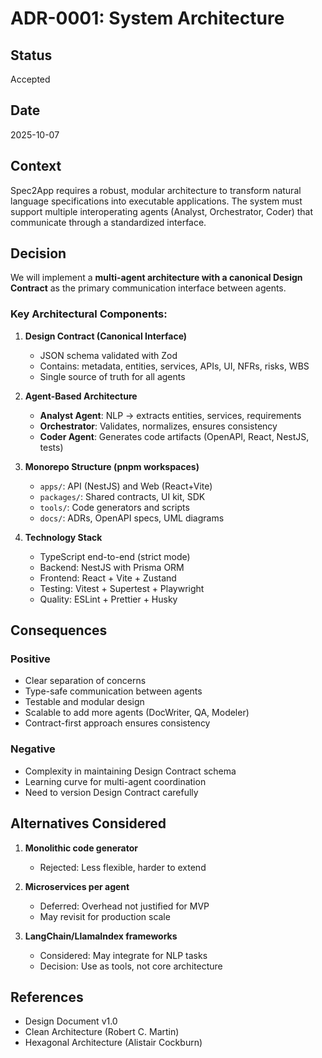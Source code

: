 # ADR-0001: System Architecture

## Status
Accepted

## Date
2025-10-07

## Context
Spec2App requires a robust, modular architecture to transform natural language specifications into executable applications. The system must support multiple interoperating agents (Analyst, Orchestrator, Coder) that communicate through a standardized interface.

## Decision
We will implement a **multi-agent architecture with a canonical Design Contract** as the primary communication interface between agents.

### Key Architectural Components:

1. **Design Contract (Canonical Interface)**
   - JSON schema validated with Zod
   - Contains: metadata, entities, services, APIs, UI, NFRs, risks, WBS
   - Single source of truth for all agents

2. **Agent-Based Architecture**
   - **Analyst Agent**: NLP → extracts entities, services, requirements
   - **Orchestrator**: Validates, normalizes, ensures consistency
   - **Coder Agent**: Generates code artifacts (OpenAPI, React, NestJS, tests)

3. **Monorepo Structure (pnpm workspaces)**
   - `apps/`: API (NestJS) and Web (React+Vite)
   - `packages/`: Shared contracts, UI kit, SDK
   - `tools/`: Code generators and scripts
   - `docs/`: ADRs, OpenAPI specs, UML diagrams

4. **Technology Stack**
   - TypeScript end-to-end (strict mode)
   - Backend: NestJS with Prisma ORM
   - Frontend: React + Vite + Zustand
   - Testing: Vitest + Supertest + Playwright
   - Quality: ESLint + Prettier + Husky

## Consequences

### Positive
- Clear separation of concerns
- Type-safe communication between agents
- Testable and modular design
- Scalable to add more agents (DocWriter, QA, Modeler)
- Contract-first approach ensures consistency

### Negative
- Complexity in maintaining Design Contract schema
- Learning curve for multi-agent coordination
- Need to version Design Contract carefully

## Alternatives Considered

1. **Monolithic code generator**
   - Rejected: Less flexible, harder to extend

2. **Microservices per agent**
   - Deferred: Overhead not justified for MVP
   - May revisit for production scale

3. **LangChain/LlamaIndex frameworks**
   - Considered: May integrate for NLP tasks
   - Decision: Use as tools, not core architecture

## References
- Design Document v1.0
- Clean Architecture (Robert C. Martin)
- Hexagonal Architecture (Alistair Cockburn)


